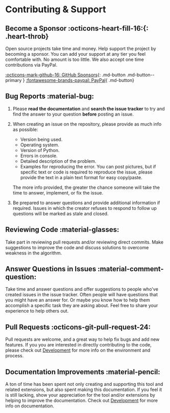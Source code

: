 # Contributing &amp; Support

## Become a Sponsor :octicons-heart-fill-16:{: .heart-throb}

Open source projects take time and money. Help support the project by becoming a sponsor. You can add your support at
any tier you feel comfortable with. No amount is too little. We also accept one time contributions via PayPal.

[:octicons-mark-github-16: GitHub Sponsors](https://github.com/sponsors/facelessuser){: .md-button .md-button--primary }
[:fontawesome-brands-paypal: PayPal](https://www.paypal.me/facelessuser){ .md-button}

## Bug Reports :material-bug:

1.  Please **read the documentation** and **search the issue tracker** to try and find the answer to your question
    **before** posting an issue.

2.  When creating an issue on the repository, please provide as much info as possible:

    -   Version being used.
    -   Operating system.
    -   Version of Python.
    -   Errors in console.
    -   Detailed description of the problem.
    -   Examples for reproducing the error.  You can post pictures, but if specific text or code is required to
        reproduce the issue, please provide the text in a plain text format for easy copy/paste.

    The more info provided, the greater the chance someone will take the time to answer, implement, or fix the issue.

3.  Be prepared to answer questions and provide additional information if required.  Issues in which the creator refuses
    to respond to follow up questions will be marked as stale and closed.

## Reviewing Code :material-glasses:

Take part in reviewing pull requests and/or reviewing direct commits.  Make suggestions to improve the code and discuss
solutions to overcome weakness in the algorithm.

## Answer Questions in Issues :material-comment-question:

Take time and answer questions and offer suggestions to people who've created issues in the issue tracker. Often people
will have questions that you might have an answer for.  Or maybe you know how to help them accomplish a specific task
they are asking about. Feel free to share your experience to help others out.

## Pull Requests :octicons-git-pull-request-24:

Pull requests are welcome, and a great way to help fix bugs and add new features. If you you are interested in directly
contributing to the code, please check out [Development](./development.md) for more info on the environment and process.

## Documentation Improvements :material-pencil:

A ton of time has been spent not only creating and supporting this tool and related extensions, but also spent making
this documentation.  If you feel it is still lacking, show your appreciation for the tool and/or extensions by helping
to improve the documentation. Check out [Development](./development.md) for more info on documentation.

